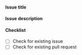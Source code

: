 #### Issue title

<!-- Give your issue a title -->

#### Issue description

<!-- Describe your issue here. List the specific steps to recreate the issue if applicable. -->
<!-- If this issue is for a feature request, make sure to provide enough information to implement this feature. -->

#### Checklist
- [ ] Check for existing issue
- [ ] Check for existing pull request
